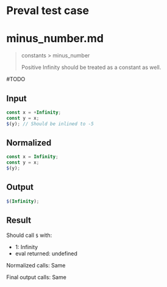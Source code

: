 # Preval test case

# minus_number.md

> constants > minus_number
>
> Positive Infinity should be treated as a constant as well.

#TODO

## Input

`````js filename=intro
const x = +Infinity;
const y = x;
$(y); // Should be inlined to -5
`````

## Normalized

`````js filename=intro
const x = Infinity;
const y = x;
$(y);
`````

## Output

`````js filename=intro
$(Infinity);
`````

## Result

Should call `$` with:
 - 1: Infinity
 - eval returned: undefined

Normalized calls: Same

Final output calls: Same
